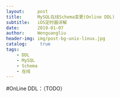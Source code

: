 ```yaml
---
layout:     post
title:      MySQL在线Schema变更(Online DDL)
subtitle:   iOS定时器详解
date:       2019-01-07
author:     Wenguangliu
header-img: img/post-bg-unix-linux.jpg
catalog: 	 true
tags:
    - DDL
    - MySQL
    - Schema
    - 在线
---
```



#OnLine DDL：（TODO）
